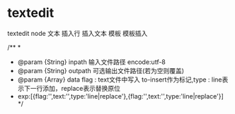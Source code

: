 # textedit
textedit node 文本 插入行  插入文本 模板  模板插入

/**
 * 
 * @param {String} inpath 输入文件路径 encode:utf-8
 * @param {String} outpath 可选输出文件路径(若为空则覆盖)
 * @param {Array} data flag : text文件中写入 to-insert<flag>作为标记,type : line表示下一行添加，replace表示替换原位
 * exp:[{flag:'',text:'',type:'line|replace'},{flag:'',text:'',type:'line|replace'}] 
 */
